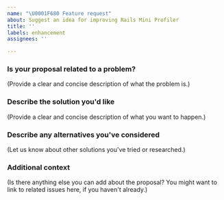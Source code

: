 ```yaml
---
name: "\U0001F680 Feature request"
about: Suggest an idea for improving Rails Mini Profiler
title: ''
labels: enhancement
assignees: ''

---
```


### Is your proposal related to a problem?

(Provide a clear and concise description of what the problem is.)

### Describe the solution you'd like

(Provide a clear and concise description of what you want to happen.)

### Describe any alternatives you've considered

(Let us know about other solutions you've tried or researched.)

### Additional context

(Is there anything else you can add about the proposal? You might want to link to related issues here, if you haven't already.)
